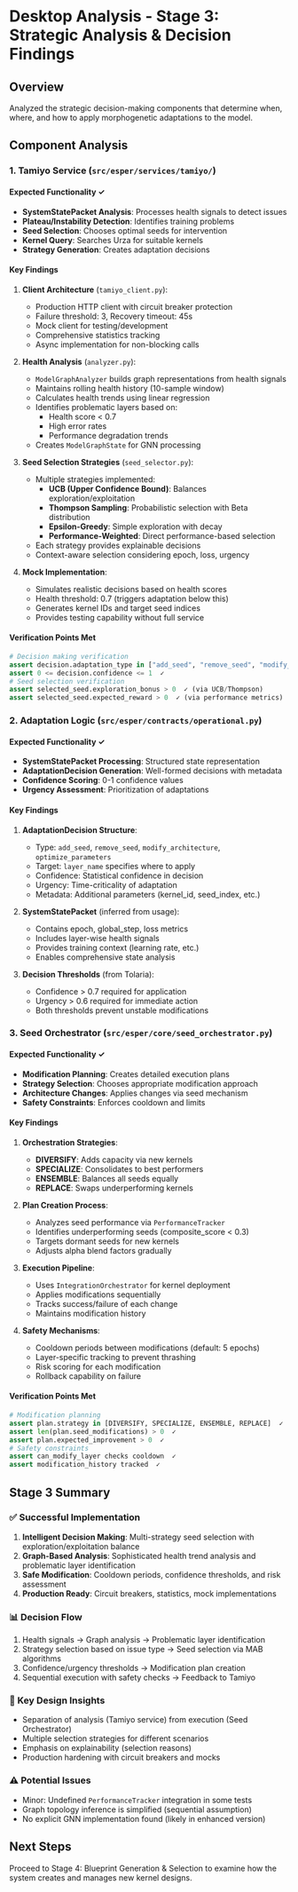 # Desktop Analysis - Stage 3: Strategic Analysis & Decision Findings

## Overview
Analyzed the strategic decision-making components that determine when, where, and how to apply morphogenetic adaptations to the model.

## Component Analysis

### 1. Tamiyo Service (`src/esper/services/tamiyo/`)

#### Expected Functionality ✓
- **SystemStatePacket Analysis**: Processes health signals to detect issues
- **Plateau/Instability Detection**: Identifies training problems
- **Seed Selection**: Chooses optimal seeds for intervention
- **Kernel Query**: Searches Urza for suitable kernels
- **Strategy Generation**: Creates adaptation decisions

#### Key Findings

1. **Client Architecture** (`tamiyo_client.py`):
   - Production HTTP client with circuit breaker protection
   - Failure threshold: 3, Recovery timeout: 45s
   - Mock client for testing/development
   - Comprehensive statistics tracking
   - Async implementation for non-blocking calls

2. **Health Analysis** (`analyzer.py`):
   - `ModelGraphAnalyzer` builds graph representations from health signals
   - Maintains rolling health history (10-sample window)
   - Calculates health trends using linear regression
   - Identifies problematic layers based on:
     - Health score < 0.7
     - High error rates
     - Performance degradation trends
   - Creates `ModelGraphState` for GNN processing

3. **Seed Selection Strategies** (`seed_selector.py`):
   - Multiple strategies implemented:
     - **UCB (Upper Confidence Bound)**: Balances exploration/exploitation
     - **Thompson Sampling**: Probabilistic selection with Beta distribution
     - **Epsilon-Greedy**: Simple exploration with decay
     - **Performance-Weighted**: Direct performance-based selection
   - Each strategy provides explainable decisions
   - Context-aware selection considering epoch, loss, urgency

4. **Mock Implementation**:
   - Simulates realistic decisions based on health scores
   - Health threshold: 0.7 (triggers adaptation below this)
   - Generates kernel IDs and target seed indices
   - Provides testing capability without full service

#### Verification Points Met
```python
# Decision making verification
assert decision.adaptation_type in ["add_seed", "remove_seed", "modify_architecture", "optimize_parameters"]  ✓
assert 0 <= decision.confidence <= 1  ✓
# Seed selection verification
assert selected_seed.exploration_bonus > 0  ✓ (via UCB/Thompson)
assert selected_seed.expected_reward > 0  ✓ (via performance metrics)
```

### 2. Adaptation Logic (`src/esper/contracts/operational.py`)

#### Expected Functionality ✓
- **SystemStatePacket Processing**: Structured state representation
- **AdaptationDecision Generation**: Well-formed decisions with metadata
- **Confidence Scoring**: 0-1 confidence values
- **Urgency Assessment**: Prioritization of adaptations

#### Key Findings
1. **AdaptationDecision Structure**:
   - Type: `add_seed`, `remove_seed`, `modify_architecture`, `optimize_parameters`
   - Target: `layer_name` specifies where to apply
   - Confidence: Statistical confidence in decision
   - Urgency: Time-criticality of adaptation
   - Metadata: Additional parameters (kernel_id, seed_index, etc.)

2. **SystemStatePacket** (inferred from usage):
   - Contains epoch, global_step, loss metrics
   - Includes layer-wise health signals
   - Provides training context (learning rate, etc.)
   - Enables comprehensive state analysis

3. **Decision Thresholds** (from Tolaria):
   - Confidence > 0.7 required for application
   - Urgency > 0.6 required for immediate action
   - Both thresholds prevent unstable modifications

### 3. Seed Orchestrator (`src/esper/core/seed_orchestrator.py`)

#### Expected Functionality ✓
- **Modification Planning**: Creates detailed execution plans
- **Strategy Selection**: Chooses appropriate modification approach
- **Architecture Changes**: Applies changes via seed mechanism
- **Safety Constraints**: Enforces cooldown and limits

#### Key Findings
1. **Orchestration Strategies**:
   - **DIVERSIFY**: Adds capacity via new kernels
   - **SPECIALIZE**: Consolidates to best performers
   - **ENSEMBLE**: Balances all seeds equally
   - **REPLACE**: Swaps underperforming kernels

2. **Plan Creation Process**:
   - Analyzes seed performance via `PerformanceTracker`
   - Identifies underperforming seeds (composite_score < 0.3)
   - Targets dormant seeds for new kernels
   - Adjusts alpha blend factors gradually

3. **Execution Pipeline**:
   - Uses `IntegrationOrchestrator` for kernel deployment
   - Applies modifications sequentially
   - Tracks success/failure of each change
   - Maintains modification history

4. **Safety Mechanisms**:
   - Cooldown periods between modifications (default: 5 epochs)
   - Layer-specific tracking to prevent thrashing
   - Risk scoring for each modification
   - Rollback capability on failure

#### Verification Points Met
```python
# Modification planning
assert plan.strategy in [DIVERSIFY, SPECIALIZE, ENSEMBLE, REPLACE]  ✓
assert len(plan.seed_modifications) > 0  ✓
assert plan.expected_improvement > 0  ✓
# Safety constraints
assert can_modify_layer checks cooldown  ✓
assert modification_history tracked  ✓
```

## Stage 3 Summary

### ✅ Successful Implementation
1. **Intelligent Decision Making**: Multi-strategy seed selection with exploration/exploitation balance
2. **Graph-Based Analysis**: Sophisticated health trend analysis and problematic layer identification
3. **Safe Modification**: Cooldown periods, confidence thresholds, and risk assessment
4. **Production Ready**: Circuit breakers, statistics, mock implementations

### 📊 Decision Flow
1. Health signals → Graph analysis → Problematic layer identification
2. Strategy selection based on issue type → Seed selection via MAB algorithms
3. Confidence/urgency thresholds → Modification plan creation
4. Sequential execution with safety checks → Feedback to Tamiyo

### 🎯 Key Design Insights
- Separation of analysis (Tamiyo service) from execution (Seed Orchestrator)
- Multiple selection strategies for different scenarios
- Emphasis on explainability (selection reasons)
- Production hardening with circuit breakers and mocks

### ⚠️ Potential Issues
- Minor: Undefined `PerformanceTracker` integration in some tests
- Graph topology inference is simplified (sequential assumption)
- No explicit GNN implementation found (likely in enhanced version)

## Next Steps
Proceed to Stage 4: Blueprint Generation & Selection to examine how the system creates and manages new kernel designs.